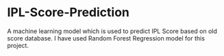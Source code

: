 # IPL-Score-Prediction
A machine learning model which is used to predict IPL Score based on old score database. I have used Random Forest Regression model for this project.

